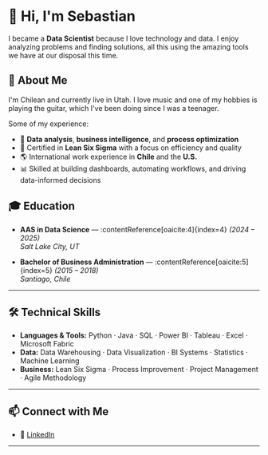 # 👋 Hi, I'm Sebastian

I became a **Data Scientist** because I love technology and data. I enjoy analyzing problems and finding solutions, all this using the amazing tools we have at our disposal this time.

## 🧠 About Me

I'm Chilean and currently live in Utah. I love music and one of my hobbies is playing the guitar, which I've been doing since I was a teenager.

Some of my experience:
- 🎯 **Data analysis**, **business intelligence**, and **process optimization**
- 🧮 Certified in **Lean Six Sigma** with a focus on efficiency and quality
- 🌎 International work experience in **Chile** and the **U.S.**
- 📊 Skilled at building dashboards, automating workflows, and driving data-informed decisions

## 🎓 Education

- **AAS in Data Science** — :contentReference[oaicite:4]{index=4} *(2024 – 2025)*  
  *Salt Lake City, UT*

- **Bachelor of Business Administration** — :contentReference[oaicite:5]{index=5} *(2015 – 2018)*  
  *Santiago, Chile*

---

## 🛠️ Technical Skills

- **Languages & Tools:** Python · Java · SQL · Power BI · Tableau · Excel · Microsoft Fabric  
- **Data:** Data Warehousing · Data Visualization · BI Systems · Statistics · Machine Learning  
- **Business:** Lean Six Sigma · Process Improvement · Project Management · Agile Methodology

---

## 📫 Connect with Me

- 💼 [LinkedIn](https://www.linkedin.com/in/sebastianmateluna28995815b)  

---
